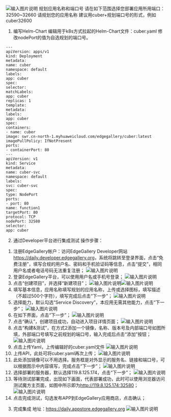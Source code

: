  ![输入图片说明](https://images.gitee.com/uploads/images/2020/1029/200226_a6e808dc_7786397.png "1.png")
规划应用名称和端口号
请在如下范围选择您部署应用所用端口：
32590~32660
请规划您的应用名称
建议用cuber+规划端口号的形式，例如cuber32600


1.	编写Helm-Chart
编辑用于k8s方式拉起的Helm-Chart文件：cuber.yaml 修改nodePort的值为自选规划的端口号。
```
---
apiVersion: apps/v1
kind: Deployment
metadata:
name: cuber
namespace: default
labels:
app: cuber
spec:
selector:
matchLabels:
app: cuber
replicas: 1
template:
metadata:
labels:
app: cuber
spec:
containers:
- name: cuber
image: swr.cn-north-1.myhuaweicloud.com/edgegallery/cuber:latest
imagePullPolicy: IfNotPresent
ports:
- containerPort: 80
---
apiVersion: v1
kind: Service
metadata:
name: cuber-svc
namespace: default
labels:
svc: cuber-svc
spec:
type: NodePort
ports:
- port: 80
name: function1
targetPort: 80
protocol: TCP
nodePort: 32580 
selector:
app: cuber
```

2.	通过Developer平台进行集成测试
操作步骤：
1)	注册EdgeGallery帐户：访问EdgeGallery Developer网站<https://daily.developer.edgegallery.org>，系统将跳转至登录界面，点击“免费注册”，填写合规的用户名、密码和手机验证码等信息，点击“提交”，相同用户名或者电话号码无法重复注册；
 ![输入图片说明](https://images.gitee.com/uploads/images/2020/1029/200248_d64cafea_7786397.png "3.png")
2)	登录EdgeGallery平台，可以使用用户名或手机号登录；
 ![输入图片说明](https://images.gitee.com/uploads/images/2020/1029/200259_7d48a914_7786397.png "4.png")
3)	点击“创建项目”，并选择“新建项目”；
 ![输入图片说明](https://images.gitee.com/uploads/images/2020/1029/200316_5314a118_7786397.png "5.png")![输入图片说明](https://images.gitee.com/uploads/images/2020/1029/200326_cf840783_7786397.png "6.png")
4)	填写基本信息，应用名称填写规划的应用名称，上传或选择图标，填写描述（不超过500个字符），填写完成后点击“下一步”；
 ![输入图片说明](https://images.gitee.com/uploads/images/2020/1029/200335_e0d2a880_7786397.png "7.png")
5)	选择能力，默认勾选“Service Discovery”，本应用无需其他能力，点击“下一步”；
 ![输入图片说明](https://images.gitee.com/uploads/images/2020/1029/200353_64a0a50d_7786397.png "8.png")
6)	在如下界面，点击“下一步”；
 ![输入图片说明](https://images.gitee.com/uploads/images/2020/1029/200407_411cf723_7786397.png "9.png")
7)	点击“确认”，创建项目成功，自动进入项目详情页面；
 ![输入图片说明](https://images.gitee.com/uploads/images/2020/1029/200418_4400cf2e_7786397.png "10.png")
8)	点击“构建&测试”，在方式2添加一个镜像，名称、版本号及内部端口号如图所填，外部端口号填写之前规划的端口号，输入完成后点击“添加”按钮；
 ![输入图片说明](https://images.gitee.com/uploads/images/2020/1029/200430_6787a9b5_7786397.png "11.png")
9)	点击上传Yaml，上传编辑好的cuber.yaml文件
 ![输入图片说明](https://images.gitee.com/uploads/images/2020/1029/200450_4fd0ce01_7786397.png "12.png")
10)	上传API，此处可将cuber.yaml再次上传；
 ![输入图片说明](https://images.gitee.com/uploads/images/2020/1029/200459_fcbaed38_7786397.png "13.png")
11)	此处添加镜像可以不用选择。服务框是对外显示的服务名、链接和端口号，可以根据图示中内容填写，完成点击“下一步”；
 ![输入图片说明](https://images.gitee.com/uploads/images/2020/1029/200508_f4061052_7786397.png "14.png")
12)	选择部署的服务器，默认选择119.8.125.174，点击“下一步”；
 ![输入图片说明](https://images.gitee.com/uploads/images/2020/1029/200530_8f1e1da5_7786397.png "15.png")
13)	等待测试部署完成，出现如下画面，代表部署成功，此时可以使用浏览器访问测试魔方主页面，如图中所示即为<http://119.8.125.174:32580>；
 ![输入图片说明](https://images.gitee.com/uploads/images/2020/1029/200542_d63ab0b3_7786397.png "16.png")
14)	点击完成测试，勾选发布APP到EdgeGallery应用商店，点击确认；

3.	完成集成
地址：<https://daily.appstore.edgegallery.org>
 ![输入图片说明](https://images.gitee.com/uploads/images/2020/1029/200609_c5ecfcb8_7786397.png "17.png")
